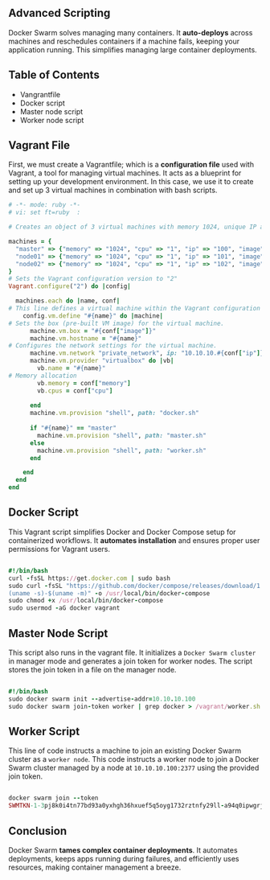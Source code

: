 
## Advanced Scripting
Docker Swarm solves managing many containers. It **auto-deploys** across machines and reschedules containers if a machine fails, keeping your application running.  This simplifies managing large container deployments.

## Table of Contents
- Vangrantfile
- Docker script
- Master node script
- Worker node script
  
## Vagrant File
First, we must create a Vagrantfile; which is a **configuration file** used with Vagrant, a tool for managing virtual machines. It acts as a blueprint for setting up your development environment. In this case, we use it to create and set up 3 virtual machines in combination with bash scripts.

```ruby
# -*- mode: ruby -*-
# vi: set ft=ruby  :

# Creates an object of 3 virtual machines with memory 1024, unique IP and assigns a docker image

machines = {
  "master" => {"memory" => "1024", "cpu" => "1", "ip" => "100", "image" => "bento/ubuntu-22.04"},
  "node01" => {"memory" => "1024", "cpu" => "1", "ip" => "101", "image" => "bento/ubuntu-22.04"},
  "node02" => {"memory" => "1024", "cpu" => "1", "ip" => "102", "image" => "bento/ubuntu-22.04"}
}
# Sets the Vagrant configuration version to "2" 
Vagrant.configure("2") do |config|

  machines.each do |name, conf|
# This line defines a virtual machine within the Vagrant configuration
    config.vm.define "#{name}" do |machine|
# Sets the box (pre-built VM image) for the virtual machine.
      machine.vm.box = "#{conf["image"]}"
      machine.vm.hostname = "#{name}"
# Configures the network settings for the virtual machine. 
      machine.vm.network "private_network", ip: "10.10.10.#{conf["ip"]}"
      machine.vm.provider "virtualbox" do |vb|
        vb.name = "#{name}"
# Memory allocation
        vb.memory = conf["memory"]
        vb.cpus = conf["cpu"]
        
      end
      machine.vm.provision "shell", path: "docker.sh"
      
      if "#{name}" == "master"
        machine.vm.provision "shell", path: "master.sh"
      else
        machine.vm.provision "shell", path: "worker.sh"
      end

    end
  end
end

```

## Docker Script
This Vagrant script simplifies Docker and Docker Compose setup for containerized workflows. It **automates installation** and ensures proper user permissions for Vagrant users.

```ruby

#!/bin/bash
curl -fsSL https://get.docker.com | sudo bash
sudo curl -fsSL "https://github.com/docker/compose/releases/download/1.25.4/docker-compose-$
(uname -s)-$(uname -m)" -o /usr/local/bin/docker-compose
sudo chmod +x /usr/local/bin/docker-compose
sudo usermod -aG docker vagrant

```
## Master Node Script
This script also runs in the vagrant file. It initializes a ```Docker Swarm cluster``` in manager mode and generates a join token for worker nodes. The script stores the join token in a file on the manager node. 

```ruby

#!/bin/bash
sudo docker swarm init --advertise-addr=10.10.10.100
sudo docker swarm join-token worker | grep docker > /vagrant/worker.sh

```

## Worker Script
This line of code instructs a machine to join an existing Docker Swarm cluster as a ```worker node```. This code instructs a worker node to join a Docker Swarm cluster managed by a node at ```10.10.10.100:2377``` using the provided join token.

```ruby

docker swarm join --token
SWMTKN-1-3pj8k0i4tn77bd93a0yxhgh36hxuef5q5oyg1732rztnfy29ll-a94q0ipwgrjs4xikzyb4yb3n5 10.10.10.100:2377

```

## Conclusion
Docker Swarm **tames complex container deployments**. It automates deployments, keeps apps running during failures, and efficiently uses resources, making container management a breeze.
